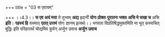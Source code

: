 +++
title = "03 स एवायम्"

+++
।।4.3।। **स एव अयं मया** ते तुभ्यम् **अद्य** इदानीं **योगः प्रोक्तः
पुरातनः भक्तः असि मे सखा च** असि **इति**। **रहस्यं हि** यस्मात् **एतत्
उत्तमं** योगः ज्ञानम् इत्यर्थः।। भगवता विप्रतिषिद्धमुक्तमिति मा भूत्
कस्यचित् बुद्धिः इति परिहारार्थं चोद्यमिव कुर्वन् अर्जुन उवाच **अर्जुन
उवाच**
